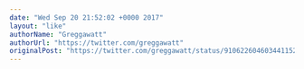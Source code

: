 ```yaml
---
date: "Wed Sep 20 21:52:02 +0000 2017"
layout: "like"
authorName: "Greggawatt"
authorUrl: "https://twitter.com/greggawatt"
originalPost: "https://twitter.com/greggawatt/status/910622604603441152"
---
```

